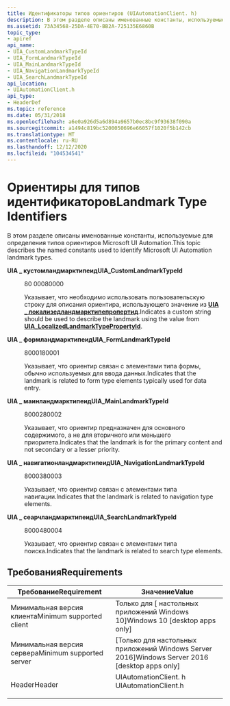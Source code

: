 ```yaml
---
title: Идентификаторы типов ориентиров (UIAutomationClient. h)
description: В этом разделе описаны именованные константы, используемые для определения типов ориентиров Microsoft UI Automation.
ms.assetid: 73A34568-25DA-4E70-BB2A-725135E6860B
topic_type:
- apiref
api_name:
- UIA_CustomLandmarkTypeId
- UIA_FormLandmarkTypeId
- UIA_MainLandmarkTypeId
- UIA_NavigationLandmarkTypeId
- UIA_SearchLandmarkTypeId
api_location:
- UIAutomationClient.h
api_type:
- HeaderDef
ms.topic: reference
ms.date: 05/31/2018
ms.openlocfilehash: a6e0a926d5a6d894a9657b0ec8bc9f93638f090a
ms.sourcegitcommit: a1494c819bc5200050696e66057f1020f5b142cb
ms.translationtype: MT
ms.contentlocale: ru-RU
ms.lasthandoff: 12/12/2020
ms.locfileid: "104534541"
---
```

# <a name="landmark-type-identifiers"></a><span data-ttu-id="c097d-103">Ориентиры для типов идентификаторов</span><span class="sxs-lookup"><span data-stu-id="c097d-103">Landmark Type Identifiers</span></span>

<span data-ttu-id="c097d-104">В этом разделе описаны именованные константы, используемые для определения типов ориентиров Microsoft UI Automation.</span><span class="sxs-lookup"><span data-stu-id="c097d-104">This topic describes the named constants used to identify Microsoft UI Automation landmark types.</span></span>

<dl> <dt>

<span data-ttu-id="c097d-105"><span id="UIA_CustomLandmarkTypeId"></span><span id="uia_customlandmarktypeid"></span><span id="UIA_CUSTOMLANDMARKTYPEID"></span>**UIA \_ кустомландмарктипеид**</span><span class="sxs-lookup"><span data-stu-id="c097d-105"><span id="UIA_CustomLandmarkTypeId"></span><span id="uia_customlandmarktypeid"></span><span id="UIA_CUSTOMLANDMARKTYPEID"></span>**UIA\_CustomLandmarkTypeId**</span></span>
</dt> <dd> <dl> <dt>

<span data-ttu-id="c097d-106">80 000</span><span class="sxs-lookup"><span data-stu-id="c097d-106">80000</span></span>
</dt> <dt>



<span data-ttu-id="c097d-107">Указывает, что необходимо использовать пользовательскую строку для описания ориентира, использующего значение из [**UIA \_ локализедландмарктипепропертид**](uiauto-automation-element-propids.md).</span><span class="sxs-lookup"><span data-stu-id="c097d-107">Indicates a custom string should be used to describe the landmark using the value from [**UIA\_LocalizedLandmarkTypePropertyId**](uiauto-automation-element-propids.md).</span></span>


</dt> </dl> </dd> <dt>

<span data-ttu-id="c097d-108"><span id="UIA_FormLandmarkTypeId"></span><span id="uia_formlandmarktypeid"></span><span id="UIA_FORMLANDMARKTYPEID"></span>**UIA \_ формландмарктипеид**</span><span class="sxs-lookup"><span data-stu-id="c097d-108"><span id="UIA_FormLandmarkTypeId"></span><span id="uia_formlandmarktypeid"></span><span id="UIA_FORMLANDMARKTYPEID"></span>**UIA\_FormLandmarkTypeId**</span></span>
</dt> <dd> <dl> <dt>

<span data-ttu-id="c097d-109">80001</span><span class="sxs-lookup"><span data-stu-id="c097d-109">80001</span></span>
</dt> <dt>



<span data-ttu-id="c097d-110">Указывает, что ориентир связан с элементами типа формы, обычно используемых для ввода данных.</span><span class="sxs-lookup"><span data-stu-id="c097d-110">Indicates that the landmark is related to form type elements typically used for data entry.</span></span>


</dt> </dl> </dd> <dt>

<span data-ttu-id="c097d-111"><span id="UIA_MainLandmarkTypeId"></span><span id="uia_mainlandmarktypeid"></span><span id="UIA_MAINLANDMARKTYPEID"></span>**UIA \_ маинландмарктипеид**</span><span class="sxs-lookup"><span data-stu-id="c097d-111"><span id="UIA_MainLandmarkTypeId"></span><span id="uia_mainlandmarktypeid"></span><span id="UIA_MAINLANDMARKTYPEID"></span>**UIA\_MainLandmarkTypeId**</span></span>
</dt> <dd> <dl> <dt>

<span data-ttu-id="c097d-112">80002</span><span class="sxs-lookup"><span data-stu-id="c097d-112">80002</span></span>
</dt> <dt>



<span data-ttu-id="c097d-113">Указывает, что ориентир предназначен для основного содержимого, а не для вторичного или меньшего приоритета.</span><span class="sxs-lookup"><span data-stu-id="c097d-113">Indicates that the landmark is for the primary content and not secondary or a lesser priority.</span></span>


</dt> </dl> </dd> <dt>

<span data-ttu-id="c097d-114"><span id="UIA_NavigationLandmarkTypeId"></span><span id="uia_navigationlandmarktypeid"></span><span id="UIA_NAVIGATIONLANDMARKTYPEID"></span>**UIA \_ навигатионландмарктипеид**</span><span class="sxs-lookup"><span data-stu-id="c097d-114"><span id="UIA_NavigationLandmarkTypeId"></span><span id="uia_navigationlandmarktypeid"></span><span id="UIA_NAVIGATIONLANDMARKTYPEID"></span>**UIA\_NavigationLandmarkTypeId**</span></span>
</dt> <dd> <dl> <dt>

<span data-ttu-id="c097d-115">80003</span><span class="sxs-lookup"><span data-stu-id="c097d-115">80003</span></span>
</dt> <dt>



<span data-ttu-id="c097d-116">Указывает, что ориентир связан с элементами типа навигации.</span><span class="sxs-lookup"><span data-stu-id="c097d-116">Indicates that the landmark is related to navigation type elements.</span></span>


</dt> </dl> </dd> <dt>

<span data-ttu-id="c097d-117"><span id="UIA_SearchLandmarkTypeId"></span><span id="uia_searchlandmarktypeid"></span><span id="UIA_SEARCHLANDMARKTYPEID"></span>**UIA \_ сеарчландмарктипеид**</span><span class="sxs-lookup"><span data-stu-id="c097d-117"><span id="UIA_SearchLandmarkTypeId"></span><span id="uia_searchlandmarktypeid"></span><span id="UIA_SEARCHLANDMARKTYPEID"></span>**UIA\_SearchLandmarkTypeId**</span></span>
</dt> <dd> <dl> <dt>

<span data-ttu-id="c097d-118">80004</span><span class="sxs-lookup"><span data-stu-id="c097d-118">80004</span></span>
</dt> <dt>



<span data-ttu-id="c097d-119">Указывает, что ориентир связан с элементами типа поиска.</span><span class="sxs-lookup"><span data-stu-id="c097d-119">Indicates that the landmark is related to search type elements.</span></span>


</dt> </dl> </dd> </dl>

## <a name="requirements"></a><span data-ttu-id="c097d-120">Требования</span><span class="sxs-lookup"><span data-stu-id="c097d-120">Requirements</span></span>



| <span data-ttu-id="c097d-121">Требование</span><span class="sxs-lookup"><span data-stu-id="c097d-121">Requirement</span></span> | <span data-ttu-id="c097d-122">Значение</span><span class="sxs-lookup"><span data-stu-id="c097d-122">Value</span></span> |
|-------------------------------------|-------------------------------------------------------------------------------------------------|
| <span data-ttu-id="c097d-123">Минимальная версия клиента</span><span class="sxs-lookup"><span data-stu-id="c097d-123">Minimum supported client</span></span><br/> | <span data-ttu-id="c097d-124">Только для \[ настольных приложений Windows 10\]</span><span class="sxs-lookup"><span data-stu-id="c097d-124">Windows 10 \[desktop apps only\]</span></span><br/>                                                     |
| <span data-ttu-id="c097d-125">Минимальная версия сервера</span><span class="sxs-lookup"><span data-stu-id="c097d-125">Minimum supported server</span></span><br/> | <span data-ttu-id="c097d-126">\[Только для настольных приложений Windows Server 2016\]</span><span class="sxs-lookup"><span data-stu-id="c097d-126">Windows Server 2016 \[desktop apps only\]</span></span><br/>                                            |
| <span data-ttu-id="c097d-127">Header</span><span class="sxs-lookup"><span data-stu-id="c097d-127">Header</span></span><br/>                   | <dl> <span data-ttu-id="c097d-128"><dt>UIAutomationClient. h</dt></span><span class="sxs-lookup"><span data-stu-id="c097d-128"><dt>UIAutomationClient.h</dt></span></span> </dl> |



 

 






